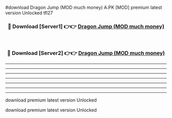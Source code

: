#download Dragon Jump (MOD much money) A.PK [MOD] premium latest version Unlocked tfl27 



<div align="center">
<h3>🔴 Download [Server1] 👉👉 <a href="https://download1apk.web.app/">Dragon Jump (MOD much money)</a></h3><br>

<h3>🔴 Download [Server2] 👉👉 <a href="https://download1apk.web.app/">Dragon Jump (MOD much money)</a></h3>
</div>





----------------------------------------------------------

----------------------------------------------------------

----------------------------------------------------------

----------------------------------------------------------

----------------------------------------------------------

----------------------------------------------------------

----------------------------------------------------------

download premium latest version Unlocked

download premium latest version Unlocked
